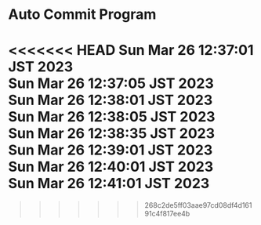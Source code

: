 # Auto Commit Program

<<<<<<< HEAD
Sun Mar 26 12:37:01 JST 2023 <br/>
Sun Mar 26 12:37:05 JST 2023 <br/>
Sun Mar 26 12:38:01 JST 2023 <br/>
Sun Mar 26 12:38:05 JST 2023 <br/>
Sun Mar 26 12:38:35 JST 2023 <br/>
Sun Mar 26 12:39:01 JST 2023 <br/>
Sun Mar 26 12:40:01 JST 2023 <br/>
Sun Mar 26 12:41:01 JST 2023 <br/>
=======

>>>>>>> 268c2de5ff03aae97cd08df4d16191c4f817ee4b
